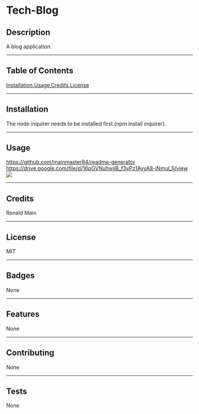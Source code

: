 # Tech-Blog

## Description
  A blog application.
  ***
  ## Table of Contents
  [Installation](#installation),[Usage](#usage),[Credits](#credits),[License](#license)
  ***
  ## Installation
  The node inquirer needs to be installed first.(npm install inquirer).
  ***
  ## Usage
  https://github.com/mainmaster84/readme-generator
  https://drive.google.com/file/d/16pGVNuhwiiB_f3vPz1AyyA8-jNmul_1j/view
  ![](readme.png)
  ***
  ## Credits
  Ronald Main
  ***
  ## License
  MIT
  ***
  ## Badges
  None
  ***
  ## Features
  None
  ***
  ## Contributing
  None
  ***
  ## Tests
  None
